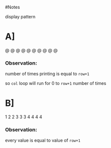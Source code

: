 #Notes

display pattern

# A]

@
@ @
@ @ @
@ @ @ @

### Observation:

number of times printing is equal to `row+1`

so `col` loop will run for 0 to `row+1` number of times

# B]

1
2 2
3 3 3
4 4 4 4

### Observation:

every value is equal to value of `row+1`
